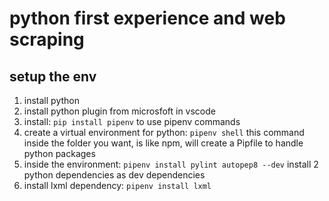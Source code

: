 # python first experience and web scraping

## setup the env
1. install python
2. install python plugin from microsfoft in vscode
3. install: `pip install pipenv` to use pipenv commands
4. create a virtual environment for python: `pipenv shell`
	this command inside the folder you want, is like npm, will create a Pipfile to handle python packages
5. inside the environment: `pipenv install pylint autopep8 --dev`
		install 2 python dependencies as dev dependencies
6. install lxml dependency: `pipenv install lxml`
